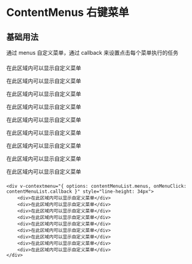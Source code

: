 # ContentMenus 右键菜单

## 基础用法

通过 menus 自定义菜单，通过 callback 来设置点击每个菜单执行的任务

<div v-contextmenu="contentMenuList" style="line-height: 34px">
    <div>在此区域内可以显示自定义菜单</div>
    <div>在此区域内可以显示自定义菜单</div>
    <div>在此区域内可以显示自定义菜单</div>
    <div>在此区域内可以显示自定义菜单</div>
    <div>在此区域内可以显示自定义菜单</div>
    <div>在此区域内可以显示自定义菜单</div>
    <div>在此区域内可以显示自定义菜单</div>
    <div>在此区域内可以显示自定义菜单</div>
    <div>在此区域内可以显示自定义菜单</div>
</div>

```vue
<div v-contextmenu="{ options: contentMenuList.menus, onMenuClick: contentMenuList.callback }" style="line-height: 34px">
    <div>在此区域内可以显示自定义菜单</div>
    <div>在此区域内可以显示自定义菜单</div>
    <div>在此区域内可以显示自定义菜单</div>
    <div>在此区域内可以显示自定义菜单</div>
    <div>在此区域内可以显示自定义菜单</div>
    <div>在此区域内可以显示自定义菜单</div>
    <div>在此区域内可以显示自定义菜单</div>
    <div>在此区域内可以显示自定义菜单</div>
    <div>在此区域内可以显示自定义菜单</div>
</div>
```

<script>
import { reactive, toRefs } from 'vue';
export default {
    setup() {
        const data = reactive({
            contentMenuList: {
                options: [
                    {
                        command: 'delete',
                        text: '删除',
                    },
                    {
                        command: 'person',
                        text: '个人中心',
                    },
                    {
                        command: 'logout',
                        text: '退出',
                    },
                    {
                        divider: true,
                    },
                    {
                        command: 'copy',
                        text: '复制',
                    },
                    {
                        command: 'cut',
                        text: '剪切',
                    },
                    {
                        command: 'paste',
                        text: '粘贴',
                    },
                ],
                onMenuClick(item) {
                    alert(JSON.stringify(item, null, 2), '鼠标右键菜单点击事件')
                },
                width: "300px"
            },
            contentMenuListCustom: {
                menus: [
                    {
                        command: 'delete',
                        text: '删除',
                    },
                    {
                        command: 'person',
                        text: '个人中心个人中心个人中心',
                    },
                    {
                        command: 'logout',
                        text: '退出',
                    },
                ],
                onMenuClick(item) {
                    console.warn(item, '鼠标右键菜单点击事件')
                },
                hoverStyle: {
                    color: 'white',
                    backgroundColor: '#409EFF',
                },
            }
        })
        return {
            ...toRefs(data)
        }
    },
}
</script>
